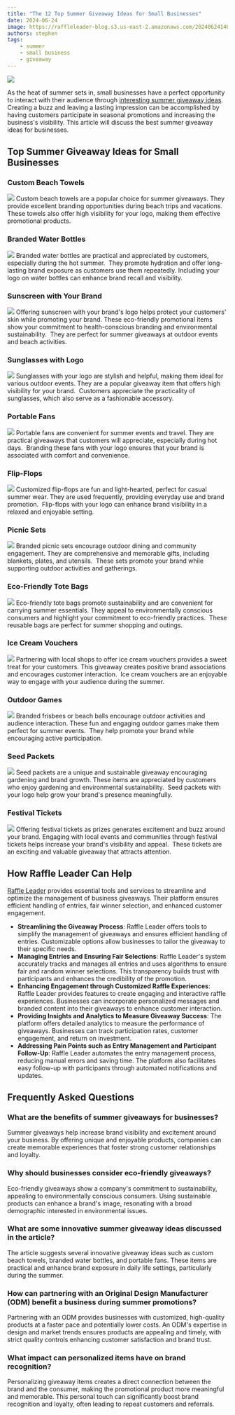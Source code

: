 ```yaml
---
title: "The 12 Top Summer Giveaway Ideas for Small Businesses"
date: 2024-06-24
image: https://raffleleader-blog.s3.us-east-2.amazonaws.com/20240624140117-5ae32bdf-1536x516.png.webp
authors: stephen
tags:
    - summer
    - small business
    - giveaway
---
```

![](https://raffleleader-blog.s3.us-east-2.amazonaws.com/20240624140117-5ae32bdf-1536x516.png.webp) 

As the heat of summer sets in, small businesses have a perfect opportunity to interact with their audience through [interesting summer giveaway ideas](https://raffleleader.com/marketing-guides/do-giveaways-increase-sales-for-small-businesses/). Creating a buzz and leaving a lasting impression can be accomplished by having customers participate in seasonal promotions and increasing the business's visibility. This article will discuss the best summer giveaway ideas for businesses. 

## Top Summer Giveaway Ideas for Small Businesses

### Custom Beach Towels

![](https://raffleleader-blog.s3.us-east-2.amazonaws.com/towel.png) Custom beach towels are a popular choice for summer giveaways. They provide excellent branding opportunities during beach trips and vacations. These towels also offer high visibility for your logo, making them effective promotional products. 

### Branded Water Bottles

![](https://raffleleader-blog.s3.us-east-2.amazonaws.com/waterbottle.webp) Branded water bottles are practical and appreciated by customers, especially during the hot summer.  They promote hydration and offer long-lasting brand exposure as customers use them repeatedly. Including your logo on water bottles can enhance brand recall and visibility.

### Sunscreen with Your Brand

![](https://raffleleader-blog.s3.us-east-2.amazonaws.com/sunscreen.webp) Offering sunscreen with your brand's logo helps protect your customers' skin while promoting your brand. These eco-friendly promotional items show your commitment to health-conscious branding and environmental sustainability.  They are perfect for summer giveaways at outdoor events and beach activities.

### Sunglasses with Logo

![](https://raffleleader-blog.s3.us-east-2.amazonaws.com/sunglasses.webp) Sunglasses with your logo are stylish and helpful, making them ideal for various outdoor events. They are a popular giveaway item that offers high visibility for your brand.  Customers appreciate the practicality of sunglasses, which also serve as a fashionable accessory.

### Portable Fans

![](https://raffleleader-blog.s3.us-east-2.amazonaws.com/something.webp) Portable fans are convenient for summer events and travel. They are practical giveaways that customers will appreciate, especially during hot days.  Branding these fans with your logo ensures that your brand is associated with comfort and convenience.

### Flip-Flops

![](https://raffleleader-blog.s3.us-east-2.amazonaws.com/flipflops.jpg) Customized flip-flops are fun and light-hearted, perfect for casual summer wear. They are used frequently, providing everyday use and brand promotion.  Flip-flops with your logo can enhance brand visibility in a relaxed and enjoyable setting.

### Picnic Sets

![](https://raffleleader-blog.s3.us-east-2.amazonaws.com/picnic.webp) Branded picnic sets encourage outdoor dining and community engagement. They are comprehensive and memorable gifts, including blankets, plates, and utensils.  These sets promote your brand while supporting outdoor activities and gatherings.

### Eco-Friendly Tote Bags

![](https://raffleleader-blog.s3.us-east-2.amazonaws.com/tote.jpeg) Eco-friendly tote bags promote sustainability and are convenient for carrying summer essentials. They appeal to environmentally conscious consumers and highlight your commitment to eco-friendly practices.  These reusable bags are perfect for summer shopping and outings.

### Ice Cream Vouchers

![](https://raffleleader-blog.s3.us-east-2.amazonaws.com/ice.jpg) Partnering with local shops to offer ice cream vouchers provides a sweet treat for your customers. This giveaway creates positive brand associations and encourages customer interaction.  Ice cream vouchers are an enjoyable way to engage with your audience during the summer.

### Outdoor Games

![](https://raffleleader-blog.s3.us-east-2.amazonaws.com/frisbee.jpg) Branded frisbees or beach balls encourage outdoor activities and audience interaction. These fun and engaging outdoor games make them perfect for summer events.  They help promote your brand while encouraging active participation.

### Seed Packets

![](https://raffleleader-blog.s3.us-east-2.amazonaws.com/seeds.webp) Seed packets are a unique and sustainable giveaway encouraging gardening and brand growth. These items are appreciated by customers who enjoy gardening and environmental sustainability.  Seed packets with your logo help grow your brand's presence meaningfully.

### Festival Tickets

![](https://raffleleader-blog.s3.us-east-2.amazonaws.com/tickets.jpg) Offering festival tickets as prizes generates excitement and buzz around your brand. Engaging with local events and communities through festival tickets helps increase your brand's visibility and appeal.  These tickets are an exciting and valuable giveaway that attracts attention.

## How Raffle Leader Can Help

[Raffle Leader](https://raffleleader.com/) provides essential tools and services to streamline and optimize the management of business giveaways. Their platform ensures efficient handling of entries, fair winner selection, and enhanced customer engagement.

*   **Streamlining the Giveaway Process**: Raffle Leader offers tools to simplify the management of giveaways and ensures efficient handling of entries. Customizable options allow businesses to tailor the giveaway to their specific needs.
*   **Managing Entries and Ensuring Fair Selections**: Raffle Leader's system accurately tracks and manages all entries and uses algorithms to ensure fair and random winner selections. This transparency builds trust with participants and enhances the credibility of the promotion.
*   **Enhancing Engagement through Customized Raffle Experiences**: Raffle Leader provides features to create engaging and interactive raffle experiences. Businesses can incorporate personalized messages and branded content into their giveaways to enhance customer interaction.
*   **Providing Insights and Analytics to Measure Giveaway Success**: The platform offers detailed analytics to measure the performance of giveaways. Businesses can track participation rates, customer engagement, and return on investment.
*   **Addressing Pain Points such as Entry Management and Participant Follow-Up**: Raffle Leader automates the entry management process, reducing manual errors and saving time. The platform also facilitates easy follow-up with participants through automated notifications and updates.

## Frequently Asked Questions

### What are the benefits of summer giveaways for businesses?

Summer giveaways help increase brand visibility and excitement around your business. By offering unique and enjoyable products, companies can create memorable experiences that foster strong customer relationships and loyalty.

### Why should businesses consider eco-friendly giveaways?

Eco-friendly giveaways show a company's commitment to sustainability, appealing to environmentally conscious consumers. Using sustainable products can enhance a brand's image, resonating with a broad demographic interested in environmental issues.

### What are some innovative summer giveaway ideas discussed in the article?

The article suggests several innovative giveaway ideas such as custom beach towels, branded water bottles, and portable fans. These items are practical and enhance brand exposure in daily life settings, particularly during the summer.

### How can partnering with an Original Design Manufacturer (ODM) benefit a business during summer promotions?

Partnering with an ODM provides businesses with customized, high-quality products at a faster pace and potentially lower costs. An ODM's expertise in design and market trends ensures products are appealing and timely, with strict quality controls enhancing customer satisfaction and brand trust.

### What impact can personalized items have on brand recognition?

Personalizing giveaway items creates a direct connection between the brand and the consumer, making the promotional product more meaningful and memorable. This personal touch can significantly boost brand recognition and loyalty, often leading to repeat customers and referrals.